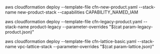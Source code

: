 aws cloudformation deploy --template-file cfn-new-product.yaml --stack-name new-product-stack --capabilities CAPABILITY_NAMED_IAM

aws cloudformation deploy --template-file cfn-legacy-product.yaml --stack-name product-legacy --parameter-overrides "$(cat param-legacy-product.json)"

aws cloudformation deploy --template-file cfn-lattice-basic.yaml --stack-name vpc-lattice-stack --parameter-overrides "$(cat param-lattice.json)"   